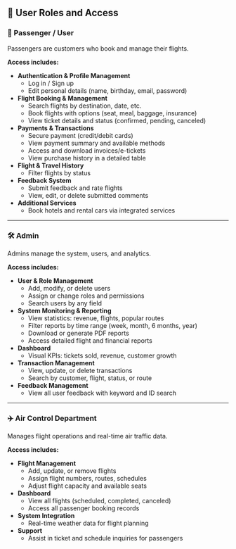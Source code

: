## 👥 User Roles and Access

### 👤 Passenger / User
Passengers are customers who book and manage their flights.

**Access includes:**
- **Authentication & Profile Management**
  - Log in / Sign up
  - Edit personal details (name, birthday, email, password)
- **Flight Booking & Management**
  - Search flights by destination, date, etc.
  - Book flights with options (seat, meal, baggage, insurance)
  - View ticket details and status (confirmed, pending, canceled)
- **Payments & Transactions**
  - Secure payment (credit/debit cards)
  - View payment summary and available methods
  - Access and download invoices/e-tickets
  - View purchase history in a detailed table
- **Flight & Travel History**
  - Filter flights by status
- **Feedback System**
  - Submit feedback and rate flights
  - View, edit, or delete submitted comments
- **Additional Services**
  - Book hotels and rental cars via integrated services

---

### 🛠️ Admin
Admins manage the system, users, and analytics.

**Access includes:**
- **User & Role Management**
  - Add, modify, or delete users
  - Assign or change roles and permissions
  - Search users by any field
- **System Monitoring & Reporting**
  - View statistics: revenue, flights, popular routes
  - Filter reports by time range (week, month, 6 months, year)
  - Download or generate PDF reports
  - Access detailed flight and financial reports
- **Dashboard**
  - Visual KPIs: tickets sold, revenue, customer growth
- **Transaction Management**
  - View, update, or delete transactions
  - Search by customer, flight, status, or route
- **Feedback Management**
  - View all user feedback with keyword and ID search

---

### ✈️ Air Control Department
Manages flight operations and real-time air traffic data.

**Access includes:**
- **Flight Management**
  - Add, update, or remove flights
  - Assign flight numbers, routes, schedules
  - Adjust flight capacity and available seats
- **Dashboard**
  - View all flights (scheduled, completed, canceled)
  - Access all passenger booking records
- **System Integration**
  - Real-time weather data for flight planning
- **Support**
  - Assist in ticket and schedule inquiries for passengers
